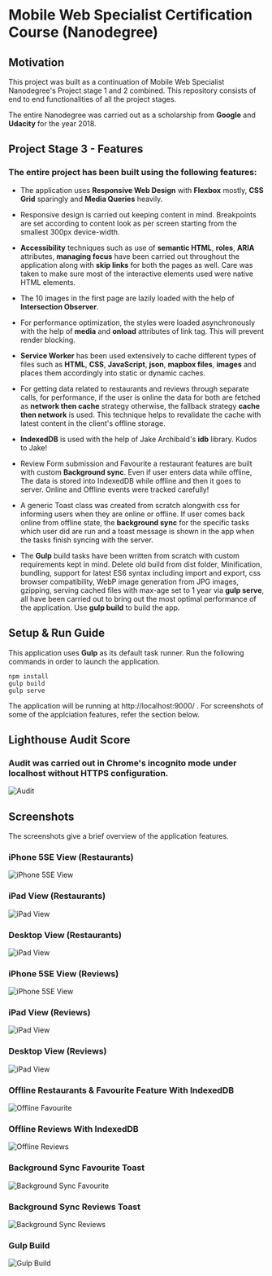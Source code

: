 # Mobile Web Specialist Certification Course (Nanodegree)

## Motivation

This project was built as a continuation of Mobile Web Specialist Nanodegree's Project stage 1 and 2 combined.
This repository consists of end to end functionalities of all the project stages.

The entire Nanodegree was carried out as a scholarship from **Google** and **Udacity** for the year 2018.

## Project Stage 3 - Features

### The entire project has been built using the following features:

* The application uses **Responsive Web Design** with **Flexbox** mostly, **CSS Grid** sparingly and **Media Queries** heavily.

* Responsive design is carried out keeping content in mind. Breakpoints are set according to content look as per screen starting from the smallest 300px device-width.

* **Accessibility** techniques such as use of **semantic HTML**, **roles**, **ARIA** attributes, **managing focus** have been carried out throughout the application along with **skip links** for both the pages as well. Care was taken to make sure most of the interactive elements used were native HTML elements.

* The 10 images in the first page are lazily loaded with the help of **Intersection Observer**.

* For performance optimization, the styles were loaded asynchronously with the help of **media** and **onload** attributes of link tag. This will prevent render blocking.

* **Service Worker** has been used extensively to cache different types of files such as **HTML**, **CSS**, **JavaScript**, **json**, **mapbox files**, **images** and places them accordingly into static or dynamic caches.

* For getting data related to restaurants and reviews through separate calls, for performance, if the user is online the data for both are fetched as **network then cache** strategy otherwise, the fallback strategy **cache then network** is used. This technique helps to revalidate the cache with latest content in the client's offline storage.

* **IndexedDB** is used with the help of Jake Archibald's **idb** library. Kudos to Jake!

* Review Form submission and Favourite a restaurant features are built with custom **Background sync**. Even if user enters data while offline, The data is stored into IndexedDB while offline and then it goes to server. Online and Offline events were tracked carefully!

* A generic Toast class was created from scratch alongwith css for informing users when they are online or offline. If user comes back online from offline state, the **background sync** for the specific tasks which user did are run and a toast message is shown in the app when the tasks finish syncing with the server.

* The **Gulp** build tasks have been written from scratch with custom requirements kept in mind. Delete old build from dist folder, Minification, bundling, support for latest ES6 syntax including import and export, css browser compatibility, WebP image generation from JPG images, gzipping, serving cached files with max-age set to 1 year via **gulp serve**, all have been carried out to bring out the most optimal performance of the application. Use **gulp build** to build the app.

## Setup & Run Guide

This application uses **Gulp** as its default task runner. Run the following commands in order to launch the application.

```
npm install
gulp build
gulp serve
```

The application will be running at http://localhost:9000/ . For screenshots of some of the applciation features, refer the section below.

## Lighthouse Audit Score

### Audit was carried out in Chrome's incognito mode under localhost without HTTPS configuration.
![Audit](screenshots/lighthouse-audit.png)

## Screenshots

The screenshots give a brief overview of the application features.

### iPhone 5SE View (Restaurants)
![iPhone 5SE View](screenshots/iPhone-view.png)

### iPad View (Restaurants)
![iPad View](screenshots/iPad-view.png)

### Desktop View (Restaurants)
![iPad View](screenshots/desktop-view.png)

### iPhone 5SE View (Reviews)
![iPhone 5SE View](screenshots/iPhone-view-2.png)

### iPad View (Reviews)
![iPad View](screenshots/iPad-view-2.png)

### Desktop View (Reviews)
![iPad View](screenshots/desktop-view-2.png)

### Offline Restaurants & Favourite Feature With IndexedDB
![Offline Favourite](screenshots/offline-favourite.png)

### Offline Reviews With IndexedDB
![Offline Reviews](screenshots/offline-reviews.png)

### Background Sync Favourite Toast
![Background Sync Favourite](screenshots/background-sync-favourite.png)

### Background Sync Reviews Toast
![Background Sync Reviews](screenshots/background-sync-reviews.png)

### Gulp Build
![Gulp Build](screenshots/gulp-build.png)
